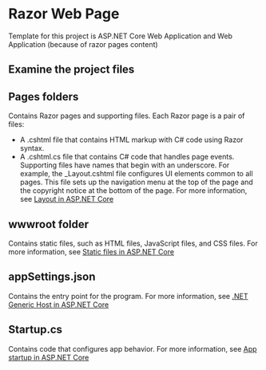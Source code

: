 # Razor Web Page
Template for this project is ASP.NET Core Web Application and Web Application (because of razor pages content)
## Examine the project files
## Pages folders 
Contains Razor pages and supporting files. Each Razor page is a pair of files:
* A .cshtml file that contains HTML markup with C# code using Razor syntax.
* A .cshtml.cs file that contains C# code that handles page events.
Supporting files have names that begin with an underscore. For example, the _Layout.cshtml file configures UI elements common to all pages. This file sets up the navigation menu at the top of the page and the copyright notice at the bottom of the page. For more information, see [Layout in ASP.NET Core](https://docs.microsoft.com/en-us/aspnet/core/mvc/views/layout?view=aspnetcore-3.1)
## wwwroot folder
Contains static files, such as HTML files, JavaScript files, and CSS files. For more information, see [Static files in ASP.NET Core](https://docs.microsoft.com/en-us/aspnet/core/fundamentals/static-files?view=aspnetcore-3.1)
## appSettings.json
Contains the entry point for the program. For more information, see [.NET Generic Host in ASP.NET Core](https://docs.microsoft.com/en-us/aspnet/core/fundamentals/host/generic-host?view=aspnetcore-3.1) 
## Startup.cs
Contains code that configures app behavior. For more information, see [App startup in ASP.NET Core](https://docs.microsoft.com/en-us/aspnet/core/fundamentals/startup?view=aspnetcore-3.1) 
